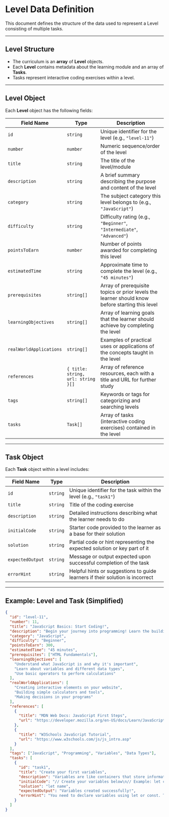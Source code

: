 # Level Data Definition

This document defines the structure of the data used to represent a Level consisting of multiple tasks.

---

## Level Structure

- The curriculum is an **array** of **Level** objects.
- Each **Level** contains metadata about the learning module and an array of **Tasks**.
- Tasks represent interactive coding exercises within a level.

---

## Level Object

Each **Level** object has the following fields:

| Field Name           | Type                       | Description                                                                                          |
|----------------------|----------------------------|----------------------------------------------------------------------------------------------------|
| `id`                 | `string`                   | Unique identifier for the level (e.g., `"level-11"`)                                               |
| `number`             | `number`                   | Numeric sequence/order of the level                                                                |
| `title`              | `string`                   | The title of the level/module                                                                       |
| `description`        | `string`                   | A brief summary describing the purpose and content of the level                                     |
| `category`           | `string`                   | The subject category this level belongs to (e.g., `"JavaScript"`)                                  |
| `difficulty`         | `string`                   | Difficulty rating (e.g., `"Beginner"`, `"Intermediate"`, `"Advanced"`)                             |
| `pointsToEarn`       | `number`                   | Number of points awarded for completing this level                                                 |
| `estimatedTime`      | `string`                   | Approximate time to complete the level (e.g., `"45 minutes"`)                                     |
| `prerequisites`      | `string[]`                 | Array of prerequisite topics or prior levels the learner should know before starting this level    |
| `learningObjectives` | `string[]`                 | Array of learning goals that the learner should achieve by completing the level                    |
| `realWorldApplications` | `string[]`              | Examples of practical uses or applications of the concepts taught in the level                     |
| `references`         | `{ title: string, url: string }[]` | Array of reference resources, each with a title and URL for further study                   |
| `tags`               | `string[]`                 | Keywords or tags for categorizing and searching levels                                             |
| `tasks`              | `Task[]`                   | Array of tasks (interactive coding exercises) contained in the level                               |

---

## Task Object

Each **Task** object within a level includes:

| Field Name         | Type             | Description                                                                                     |
|--------------------|------------------|-------------------------------------------------------------------------------------------------|
| `id`               | `string`         | Unique identifier for the task within the level (e.g., `"task1"`)                              |
| `title`            | `string`         | Title of the coding exercise                                                                    |
| `description`      | `string`         | Detailed instructions describing what the learner needs to do                                  |
| `initialCode`      | `string`         | Starter code provided to the learner as a base for their solution                              |
| `solution`         | `string`         | Partial code or hint representing the expected solution or key part of it                      |
| `expectedOutput`   | `string`         | Message or output expected upon successful completion of the task                              |
| `errorHint`        | `string`         | Helpful hints or suggestions to guide learners if their solution is incorrect                  |

---

## Example: Level and Task (Simplified)

```json
{
  "id": "level-11",
  "number": 11,
  "title": "JavaScript Basics: Start Coding!",
  "description": "Begin your journey into programming! Learn the building blocks of JavaScript including variables, data types, and simple operations.",
  "category": "JavaScript",
  "difficulty": "Beginner",
  "pointsToEarn": 300,
  "estimatedTime": "45 minutes",
  "prerequisites": ["HTML Fundamentals"],
  "learningObjectives": [
    "Understand what JavaScript is and why it's important",
    "Learn about variables and different data types",
    "Use basic operators to perform calculations"
  ],
  "realWorldApplications": [
    "Creating interactive elements on your website",
    "Building simple calculators and tools",
    "Making decisions in your programs"
  ],
  "references": [
    {
      "title": "MDN Web Docs: JavaScript First Steps",
      "url": "https://developer.mozilla.org/en-US/docs/Learn/JavaScript/First_steps"
    },
    {
      "title": "W3Schools JavaScript Tutorial",
      "url": "https://www.w3schools.com/js/js_intro.asp"
    }
  ],
  "tags": ["JavaScript", "Programming", "Variables", "Data Types"],
  "tasks": [
    {
      "id": "task1",
      "title": "Create your first variables",
      "description": "Variables are like containers that store information in your program. Create variables for name, age, and isStudent using the appropriate data types (string, number, and boolean).",
      "initialCode": "// Create your variables below\n// Example: let color = \"blue\";\n\n// Your code here:\n",
      "solution": "let name",
      "expectedOutput": "Variables created successfully!",
      "errorHint": "You need to declare variables using let or const. Try: let name = \"Alex\"; let age = 14; let isStudent = true;"
    }
  ]
}
